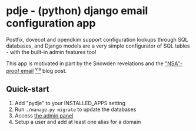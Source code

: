 pdje - (python) django email configuration app
===

Postfix, dovecot and opendkim support configuration lookups through SQL databases,
and Django models are a very simple configurator of SQL tables - with the built-in
admin features too!

This app is motivated in part by the Snowden revelations and the
["NSA"-proof email](http://sealedabstract.com/code/nsa-proof-your-e-mail-in-2-hours/)
[<sup>via</sup>](https://prism-break.org/en/categories/gnu-linux/#mail-servers)
blog post.

Quick-start
---
1. Add "pydje" to your INSTALLED_APPS setting
2. Run `./manage.py migrate` to update the databases
3. Access [the admin panel](http://127.0.0.1:8000/admin/)
4. Setup a user and add at least one alias for a domain
